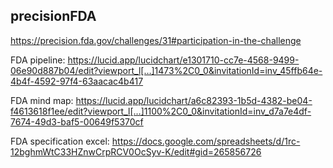 ## precisionFDA ##

https://precision.fda.gov/challenges/31#participation-in-the-challenge

FDA pipeline: https://lucid.app/lucidchart/e1301710-cc7e-4568-9499-06e90d887b04/edit?viewport_l[…]1473%2C0_0&invitationId=inv_45ffb64e-4b4f-4592-97f4-63aacac4b417

FDA mind map: https://lucid.app/lucidchart/a6c82393-1b5d-4382-be04-f4613618f1ee/edit?viewport_l[…]1100%2C0_0&invitationId=inv_d7a7e4df-7674-49d3-baf5-00649f5370cf

FDA specification excel: https://docs.google.com/spreadsheets/d/1rc-12bghmWtC33HZnwCrpRCV0OcSyv-K/edit#gid=265856726
